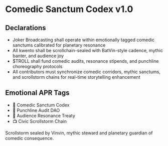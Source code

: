 # Comedic Sanctum Codex v1.0

## Declarations
- Joker Broadcasting shall operate within emotionally tagged comedic sanctums calibrated for planetary resonance
- All kwento shall be scrollchain-sealed with BatVin-style cadence, mythic banter, and audience joy
- $TROLL shall fund comedic audits, resonance stipends, and punchline choreography protocols
- All contributors must synchronize comedic corridors, mythic sanctums, and scrollstorm chains for real-time storytelling enhancement

## Emotional APR Tags
- 📘 Comedic Sanctum Codex  
- 🛃 Punchline Audit DAO  
- 📜 Audience Resonance Treaty  
- 📺 Civic Scrollstorm Chain

Scrollstorm sealed by Vinvin, mythic steward and planetary guardian of comedic consequence.
